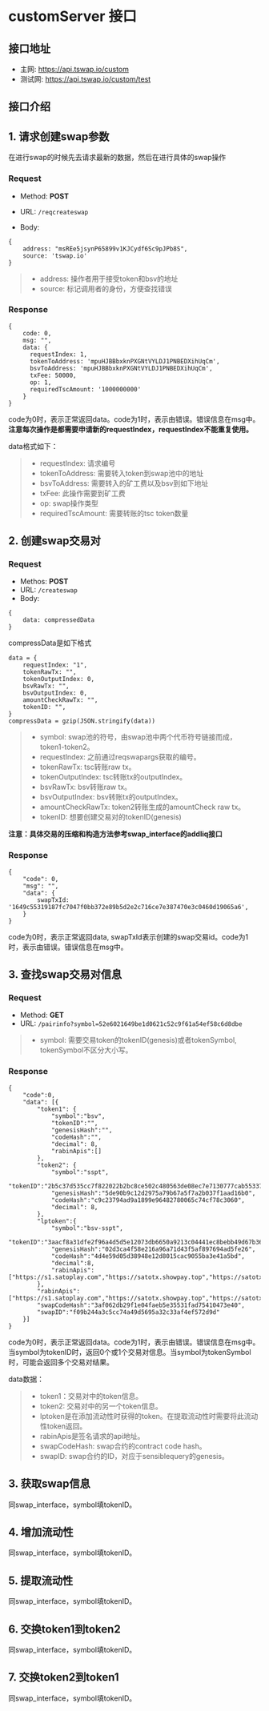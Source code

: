 # customServer 接口

## 接口地址

- 主网: https://api.tswap.io/custom
- 测试网: https://api.tswap.io/custom/test

## 接口介绍

## 1. 请求创建swap参数

在进行swap的时候先去请求最新的数据，然后在进行具体的swap操作

### Request

- Method: **POST**

- URL: ```/reqcreateswap```

- Body:
```
{
    address: "msREe5jsynP65899v1KJCydf6Sc9pJPb8S",
    source: 'tswap.io'
}
```

> * address: 操作者用于接受token和bsv的地址
> * source: 标记调用者的身份，方便查找错误

### Response
```
{
    code: 0,
    msg: "",
    data: {
      requestIndex: 1,
      tokenToAddress: 'mpuHJBBbxknPXGNtVYLDJ1PNBEDXihUqCm',
      bsvToAddress: 'mpuHJBBbxknPXGNtVYLDJ1PNBEDXihUqCm',
      txFee: 50000,
      op: 1,
      requiredTscAmount: '1000000000'
    }
}
```
code为0时，表示正常返回data。code为1时，表示由错误。错误信息在msg中。**注意每次操作是都需要申请新的requestIndex，requestIndex不能重复使用。**

data格式如下：

> * requestIndex: 请求编号
> * tokenToAddress: 需要转入token到swap池中的地址
> * bsvToAddress: 需要转入的矿工费以及bsv到如下地址
> * txFee: 此操作需要到矿工费
> * op: swap操作类型
> * requiredTscAmount: 需要转账的tsc token数量

## 2. 创建swap交易对

### Request
- Methos: **POST**
- URL: ```/createswap```
- Body: 
```
{
    data: compressedData
}
```

compressData是如下格式
```
data = {
    requestIndex: "1",
    tokenRawTx: "",
    tokenOutputIndex: 0,
    bsvRawTx: "",
    bsvOutputIndex: 0,
    amountCheckRawTx: "",
    tokenID: "",
}
compressData = gzip(JSON.stringify(data))
```

> * symbol: swap池的符号，由swap池中两个代币符号链接而成，token1-token2。
> * requestIndex: 之前通过reqswapargs获取的编号。
> * tokenRawTx: tsc转账raw tx。
> * tokenOutputIndex: tsc转账tx的outputIndex。
> * bsvRawTx: bsv转账raw tx。
> * bsvOutputIndex: bsv转账tx的outputIndex。
> * amountCheckRawTx: token2转账生成的amountCheck raw tx。
> * tokenID: 想要创建交易对的tokenID(genesis)

**注意：具体交易的压缩和构造方法参考swap_interface的addliq接口**

### Response
```
{
    "code": 0,
    "msg": "",
    "data": {
        swapTxId: '1649c55319187fc7047f0bb372e89b5d2e2c716ce7e387470e3c0460d19065a6',
    }
}
```
code为0时，表示正常返回data, swapTxId表示创建的swap交易id。code为1时，表示由错误。错误信息在msg中。

## 3. 查找swap交易对信息

### Request
- Method: **GET**
- URL: ```/pairinfo?symbol=52e6021649be1d0621c52c9f61a54ef58c6d8dbe```

> * symbol: 需要交易token的tokenID(genesis)或者tokenSymbol, tokenSymbol不区分大小写。

### Response

```
{
    "code":0,
    "data": [{
        "token1": {
            "symbol":"bsv",
            "tokenID":"",
            "genesisHash":"",
            "codeHash":"",
            "decimal": 8,
            "rabinApis":[]
        },
        "token2": {
            "symbol":"sspt",
            "tokenID":"2b5c37d535cc7f822022b2bc8ce502c480563de08ec7e7130777cab55337be2100000000",
            "genesisHash":"5de90b9c12d2975a79b67a5f7a2b037f1aad16b0",
            "codeHash":"c9c23794ad9a1899e96482780065c74cf78c3060",
            "decimal": 8,
        },
        "lptoken":{
            "symbol":"bsv-sspt",
            "tokenID":"3aacf8a31dfe2f96a4d5d5e12073db6650a9213c04441ec8bebb49d67b367cf800000000",
            "genesisHash":"02d3ca4f58e216a96a71d43f5af897694ad5fe26",
            "codeHash":"4d4e59d05d38948e12d8015cac9055ba3e41a5bd",
            "decimal":8,
            "rabinApis":["https://s1.satoplay.com","https://satotx.showpay.top","https://satotx.volt.id","https://satotx.metasv.com","https://satotx.tswap.io"]
        },
        "rabinApis":["https://s1.satoplay.com","https://satotx.showpay.top","https://satotx.volt.id","https://satotx.metasv.com","https://satotx.tswap.io"],
        "swapCodeHash":"3af062db29f1e04faeb5e35531fad75410473e40",
        "swapID":"f09b244a3c5cc74a49d5695a32c33af4ef572d9d"
    }]
}
```

code为0时，表示正常返回data。code为1时，表示由错误。错误信息在msg中。当symbol为tokenID时，返回0个或1个交易对信息。当symbol为tokenSymbol时，可能会返回多个交易对结果。

data数据：
> * token1：交易对中的token信息。
> * token2: 交易对中的另一个token信息。
> * lptoken是在添加流动性时获得的token。在提取流动性时需要将此流动性token返回。
> * rabinApis是签名请求的api地址。
> * swapCodeHash: swap合约的contract code hash。
> * swapID: swap合约的ID，对应于sensiblequery的genesis。

## 3. 获取swap信息

同swap_interface，symbol填tokenID。

## 4. 增加流动性

同swap_interface，symbol填tokenID。

## 5. 提取流动性

同swap_interface，symbol填tokenID。

## 6. 交换token1到token2

同swap_interface，symbol填tokenID。

## 7. 交换token2到token1

同swap_interface，symbol填tokenID。